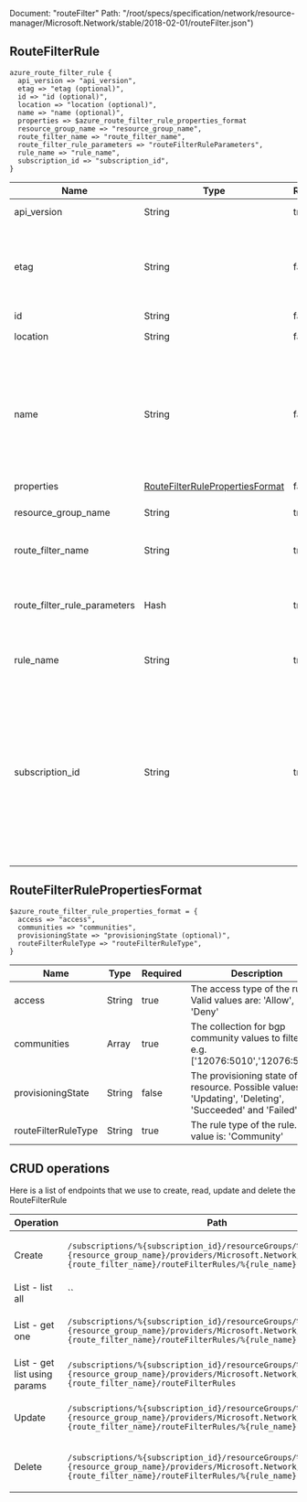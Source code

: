 Document: "routeFilter"
Path: "/root/specs/specification/network/resource-manager/Microsoft.Network/stable/2018-02-01/routeFilter.json")

## RouteFilterRule

```puppet
azure_route_filter_rule {
  api_version => "api_version",
  etag => "etag (optional)",
  id => "id (optional)",
  location => "location (optional)",
  name => "name (optional)",
  properties => $azure_route_filter_rule_properties_format
  resource_group_name => "resource_group_name",
  route_filter_name => "route_filter_name",
  route_filter_rule_parameters => "routeFilterRuleParameters",
  rule_name => "rule_name",
  subscription_id => "subscription_id",
}
```

| Name        | Type           | Required       | Description       |
| ------------- | ------------- | ------------- | ------------- |
|api_version | String | true | Client API version. |
|etag | String | false | A unique read-only string that changes whenever the resource is updated. |
|id | String | false | Resource ID. |
|location | String | false | Resource location. |
|name | String | false | The name of the resource that is unique within a resource group. This name can be used to access the resource. |
|properties | [RouteFilterRulePropertiesFormat](#routefilterrulepropertiesformat) | false |  |
|resource_group_name | String | true | The name of the resource group. |
|route_filter_name | String | true | The name of the route filter. |
|route_filter_rule_parameters | Hash | true | Parameters supplied to the create or update route filter rule operation. |
|rule_name | String | true | The name of the route filter rule. |
|subscription_id | String | true | The subscription credentials which uniquely identify the Microsoft Azure subscription. The subscription ID forms part of the URI for every service call. |
        
## RouteFilterRulePropertiesFormat

```puppet
$azure_route_filter_rule_properties_format = {
  access => "access",
  communities => "communities",
  provisioningState => "provisioningState (optional)",
  routeFilterRuleType => "routeFilterRuleType",
}
```

| Name        | Type           | Required       | Description       |
| ------------- | ------------- | ------------- | ------------- |
|access | String | true | The access type of the rule. Valid values are: 'Allow', 'Deny' |
|communities | Array | true | The collection for bgp community values to filter on. e.g. ['12076:5010','12076:5020'] |
|provisioningState | String | false | The provisioning state of the resource. Possible values are: 'Updating', 'Deleting', 'Succeeded' and 'Failed'. |
|routeFilterRuleType | String | true | The rule type of the rule. Valid value is: 'Community' |



## CRUD operations

Here is a list of endpoints that we use to create, read, update and delete the RouteFilterRule

| Operation | Path | Verb | Description | OperationID |
| ------------- | ------------- | ------------- | ------------- | ------------- |
|Create|`/subscriptions/%{subscription_id}/resourceGroups/%{resource_group_name}/providers/Microsoft.Network/routeFilters/%{route_filter_name}/routeFilterRules/%{rule_name}`|Put|Creates or updates a route in the specified route filter.|RouteFilterRules_CreateOrUpdate|
|List - list all|``||||
|List - get one|`/subscriptions/%{subscription_id}/resourceGroups/%{resource_group_name}/providers/Microsoft.Network/routeFilters/%{route_filter_name}/routeFilterRules/%{rule_name}`|Get|Gets the specified rule from a route filter.|RouteFilterRules_Get|
|List - get list using params|`/subscriptions/%{subscription_id}/resourceGroups/%{resource_group_name}/providers/Microsoft.Network/routeFilters/%{route_filter_name}/routeFilterRules`|Get|Gets all RouteFilterRules in a route filter.|RouteFilterRules_ListByRouteFilter|
|Update|`/subscriptions/%{subscription_id}/resourceGroups/%{resource_group_name}/providers/Microsoft.Network/routeFilters/%{route_filter_name}/routeFilterRules/%{rule_name}`|Put|Creates or updates a route in the specified route filter.|RouteFilterRules_CreateOrUpdate|
|Delete|`/subscriptions/%{subscription_id}/resourceGroups/%{resource_group_name}/providers/Microsoft.Network/routeFilters/%{route_filter_name}/routeFilterRules/%{rule_name}`|Delete|Deletes the specified rule from a route filter.|RouteFilterRules_Delete|